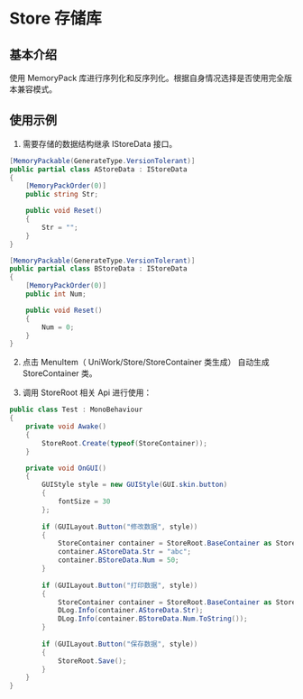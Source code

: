 # Store 存储库
## 基本介绍
使用 MemoryPack 库进行序列化和反序列化。根据自身情况选择是否使用完全版本兼容模式。

## 使用示例
1. 需要存储的数据结构继承 IStoreData 接口。
```csharp
[MemoryPackable(GenerateType.VersionTolerant)]
public partial class AStoreData : IStoreData
{
    [MemoryPackOrder(0)]
    public string Str;

    public void Reset()
    {
        Str = "";
    }
}

[MemoryPackable(GenerateType.VersionTolerant)]
public partial class BStoreData : IStoreData
{
    [MemoryPackOrder(0)]
    public int Num;

    public void Reset()
    {
        Num = 0;
    }
}
```

2. 点击 MenuItem（ UniWork/Store/StoreContainer 类生成） 自动生成 StoreContainer 类。

3. 调用 StoreRoot 相关 Api 进行使用：
```csharp
public class Test : MonoBehaviour
{
    private void Awake()
    {
        StoreRoot.Create(typeof(StoreContainer));            
    }

    private void OnGUI()
    {
        GUIStyle style = new GUIStyle(GUI.skin.button)
        {
            fontSize = 30
        };
        
        if (GUILayout.Button("修改数据", style))
        {
            StoreContainer container = StoreRoot.BaseContainer as StoreContainer;
            container.AStoreData.Str = "abc";
            container.BStoreData.Num = 50;
        }
        
        if (GUILayout.Button("打印数据", style))
        {
            StoreContainer container = StoreRoot.BaseContainer as StoreContainer;
            DLog.Info(container.AStoreData.Str);
            DLog.Info(container.BStoreData.Num.ToString());
        }
        
        if (GUILayout.Button("保存数据", style))
        {
            StoreRoot.Save();
        }
    }
}
```